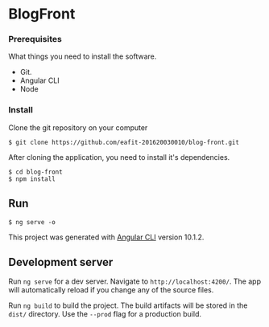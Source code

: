 # BlogFront

### Prerequisites
What things you need to install the software.

* Git.
* Angular CLI
* Node


### Install
Clone the git repository on your computer
```
$ git clone https://github.com/eafit-201620030010/blog-front.git
```

After cloning the application, you need to install it's dependencies. 
```
$ cd blog-front
$ npm install
```
 
## Run
```
$ ng serve -o 
```

This project was generated with [Angular CLI](https://github.com/angular/angular-cli) version 10.1.2.

## Development server

Run `ng serve` for a dev server. Navigate to `http://localhost:4200/`. The app will automatically reload if you change any of the source files.


Run `ng build` to build the project. The build artifacts will be stored in the `dist/` directory. Use the `--prod` flag for a production build.

